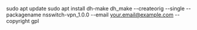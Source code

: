 sudo apt update
sudo apt install dh-make
dh_make --createorig --single --packagename nsswitch-vpn_1.0.0 --email your.email@example.com --copyright gpl